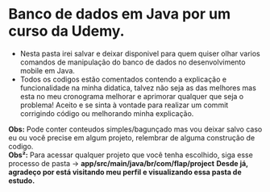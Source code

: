 # <strong>Banco de dados em Java por um curso da Udemy.</strong>

* Nesta pasta irei salvar e deixar disponivel para quem quiser olhar varios comandos de manipulação do banco de dados no desenvolvimento mobile em Java.<br>
* Todos os codigos estão comentados contendo a explicação e funcionalidade na minha didatica, talvez não seja as das melhores mas esta no meu cronograma melhorar e aprimorar qualquer que seja o problema! Aceito e se sinta à vontade para realizar um commit corrigindo código ou melhorando minha explicação.<br>

<strong>Obs:</strong> Pode conter conteudos simples/bagunçado mas vou deixar salvo caso eu ou você precise em algum projeto, relembrar de alguma construção de codigo.<br>
<strong>Obs²:</strong> Para acessar qualquer projeto que você tenha escolhido, siga esse processo de pasta -> <strong>app/src/main/java/br/com/flap/project</strong>
<strong>Desde já, agradeço por está visitando meu perfil e visualizando essa pasta de estudo.</strong>
